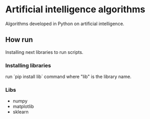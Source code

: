 # Artificial intelligence algorithms
Algorithms developed in Python on artificial intelligence.

## How run
Installing next libraries to run scripts.

### Installing libraries
run ´pip install lib´ command where "lib" is the library name.

### Libs
- numpy
- matplotlib
- sklearn
